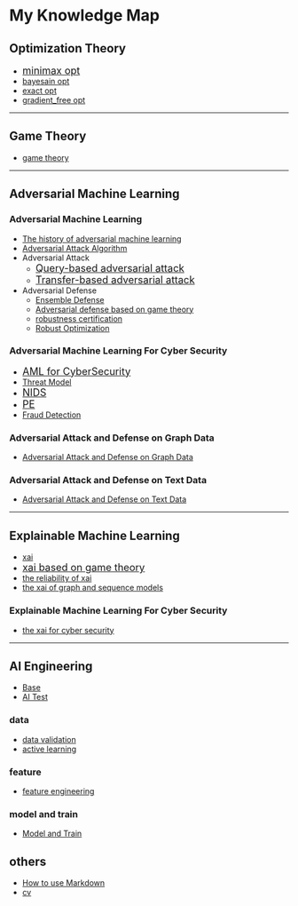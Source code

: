 # My Knowledge Map


## Optimization Theory

-  <font size=4>[minimax opt](optimization_theory/minimax_opt/minmax_opt.md)</font>
- [bayesain opt](optimization_theory/bayes_opt/bayes_opt.md)
- [exact opt](optimization_theory/exact_opt/exact_opt.md)
- [gradient_free opt](optimization_theory/grad_free_opt/grad_free_opt.md)
***


## Game Theory
- [game theory](game_theory/game_theory)
***

## Adversarial Machine Learning

### Adversarial Machine Learning
- [The history of adversarial machine learning](adversarial_ml/general/adversarial_ml.md)
- [Adversarial Attack Algorithm](adversarial_ml/general/attack_algorithm.md)
- Adversarial Attack
  - <font size=4>[Query-based adversarial attack](adversarial_ml/general/attack/query-based/query_based_attack.md)</font>
  - <font size=4>[Transfer-based adversarial attack](adversarial_ml/general/attack/transfer-based/transfer_based_attack.md)</font>
- Adversarial Defense
  - [Ensemble Defense](adversarial_ml/general/defense/ensemble_defense.md)
  - [Adversarial defense based on game theory](adversarial_ml/general/defense/game_defense.md)
  - [robustness certification](adversarial_ml/general/defense/robustness_certification.md)
  - [Robust Optimization](adversarial_ml/general/defense/robust_optimization.md)

### Adversarial Machine Learning For Cyber Security
- <font size=4>[AML for CyberSecurity](adversarial_ml/cyberSecurity/cybersecurity_aml.md)</font>
- [Threat Model](adversarial_ml/cyberSecurity/threat_model.md)
- <font size=4>[NIDS](adversarial_ml/cyberSecurity/NIDS/NIDS_aml.md)
- [PE](adversarial_ml/cyberSecurity/malware/PE_aml.md)</font>
- [Fraud Detection](adversarial_ml/cyberSecurity/Fraud%20Detection/fraud_detection.md)

### Adversarial Attack and Defense on Graph Data
- [Adversarial Attack and Defense on Graph Data](adversarial_ml/graph/graph_aml.md)

### Adversarial Attack and Defense on Text Data
- [Adversarial Attack and Defense on Text Data](adversarial_ml/text/text.md)

***

## Explainable Machine Learning

- [xai](XAI/general/xai.md)
- <font size=4>[xai based on game theory](XAI/general/game_xai.md)</font>
- [the reliability of xai](XAI/general/reliable_explanations.md)
- [the xai of graph and sequence models](XAI/general/graph_sequence_xai.md)

### Explainable Machine Learning For Cyber Security
- [the xai for cyber security](XAI/cyberSecurity/xai_security.md)

***

## AI Engineering

- [Base](AI_engineering/AI_knowledge.md)
- [AI Test](AI_engineering/ml_test.md)

### data
- [data validation](AI_engineering/data/data_validation.md)
- [active learning](AI_engineering/data/active_learning.md)

### feature
- [feature engineering](AI_engineering/feature/feature_engineering.md)

### model and train
- [Model and Train](AI_engineering/model_and_train/model_and_train.md)

## others
- [How to use Markdown](https://zhuanlan.zhihu.com/p/458096897)
- [cv](cv.md)

